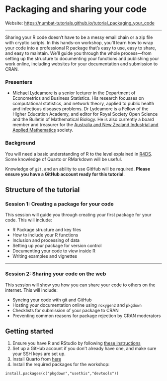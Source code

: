 # Packaging and sharing your code

Website: https://numbat-tutorials.github.io/tutorial_packaging_your_code

---

Sharing your R code doesn’t have to be a messy email chain or a zip file with cryptic scripts. In this hands-on workshop, you’ll learn how to wrap your code into a professional R package that’s easy to use, easy to share, and easy to maintain. We’ll guide you through the whole process—from setting up the structure to documenting your functions and publishing your work online, including websites for your documentation and submission to CRAN.

### Presenters

* [Michael Lydeamore](https://www.michaellydeamore.com) is a senior lecturer in the Department of Econometrics and Business Statistics. His research focusses on computational statistics, and network theory, applied to public health and infectious diseases problems. Dr Lydeamore is a Fellow of the Higher Education Academy, and editor for Royal Society Open Science and the Bulletin of Mathematical Biology. He is also currently a board member and treasurer for the [Australia and New Zealand Industrial and Applied Mathematics](http://www.anziam.org.au) society.

### Background

You will need a basic understanding of R to the level explained in [R4DS](https://r4ds.hadley.nz/). Some knowledge of Quarto or RMarkdown will be useful.

Knowledge of `git`, and an ability to use GitHub will be required. **Please ensure you have a GitHub account ready for this tutorial**.

## Structure of the tutorial

### Session 1: Creating a package for your code

This session will guide you through creating your first package for your code. This will include:

* R Package structure and key files
* How to include your R functions
* Inclusion and processing of data
* Setting up your package for version control
* Documenting your code to view inside R
* Writing examples and vignettes

---

### Session 2: Sharing your code on the web

This session will show you how you can share your code to others on the internet. This will include:

* Syncing your code with git and GitHub
* Hosting your documentation online using `roxygen2` and `pkgdown`
* Checklists for submission of your package to CRAN
* Preventing common reasons for package rejection by CRAN moderators

## Getting started

1. Ensure you have R and RStudio by following [these instructions](https://startr.numbat.space/modules/starter/installation/)
2. Set up a GitHub account if you don't already have one, and make sure your SSH keys are set up.
3. Install Quarto from [here](https://quarto.org/docs/get-started/)
4. Install the required packages for the workshop:  
```{r}
install.packages(c("pkgdown","usethis","devtools"))
```